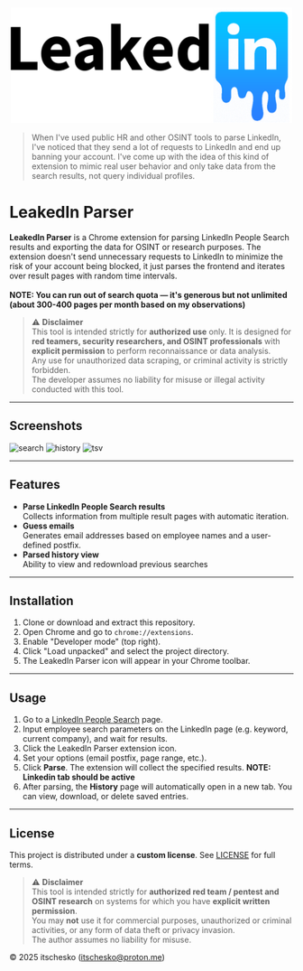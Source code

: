 <p align="center">
  <img src="leakedin.png" width="500">
</p>

> When I've used public HR and other OSINT tools to parse LinkedIn, I've noticed that they send a lot of requests to LinkedIn and end up banning your account. I've come up with the idea of this kind of extension to mimic real user behavior and only take data from the search results, not query individual profiles.
# LeakedIn Parser

**LeakedIn Parser** is a Chrome extension for parsing LinkedIn People Search results and exporting the data for OSINT or research purposes. The extension doesn't send unnecessary requests to LinkedIn to minimize the risk of your account being blocked, it just parses the frontend and iterates over result pages with random time intervals.<br><br> **NOTE: You can run out of search quota — it's generous but not unlimited (about 300-400 pages per month based on my observations)**




> ⚠️ **Disclaimer**  
> This tool is intended strictly for **authorized use** only. It is designed for **red teamers, security researchers, and OSINT professionals** with **explicit permission** to perform reconnaissance or data analysis.  
> Any use for unauthorized data scraping, or criminal activity is strictly forbidden.  
> The developer assumes no liability for misuse or illegal activity conducted with this tool.

---

## Screenshots

![search](https://github.com/user-attachments/assets/86bf088d-ed1b-4ae9-a9f6-98226ebf6667)
![history](https://github.com/user-attachments/assets/c7df9a94-27a2-405f-ae6c-485a466cedea)
![tsv](https://github.com/user-attachments/assets/027a8716-1f7a-425e-aadb-8427ec17ef92)

---

## Features

- **Parse LinkedIn People Search results**  
  Collects information from multiple result pages with automatic iteration.
- **Guess emails**  
  Generates email addresses based on employee names and a user-defined postfix.
- **Parsed history view**  
  Ability to view and redownload previous searches

---

## Installation

1. Clone or download and extract this repository.
3. Open Chrome and go to `chrome://extensions`.
4. Enable "Developer mode" (top right).
5. Click "Load unpacked" and select the project directory.
6. The LeakedIn Parser icon will appear in your Chrome toolbar.

---

## Usage

1. Go to a [LinkedIn People Search](https://www.linkedin.com/search/results/people/) page.
2. Input employee search parameters on the LinkedIn page (e.g. keyword, current company), and wait for results.
3. Click the LeakedIn Parser extension icon.
4. Set your options (email postfix, page range, etc.).
5. Click **Parse**. The extension will collect the specified results. **NOTE: Linkedin tab should be active**
6. After parsing, the **History** page will automatically open in a new tab. You can view, download, or delete saved entries.

---

## License

This project is distributed under a **custom license**. See [LICENSE](LICENSE) for full terms.

> ⚠️ **Disclaimer**  
> This tool is intended strictly for **authorized red team / pentest and OSINT research** on systems for which you have **explicit written permission**.  
> You may **not** use it for commercial purposes, unauthorized or criminal activities, or any form of data theft or privacy invasion.  
> The author assumes no liability for misuse.

© 2025 itschesko (itschesko@proton.me)

